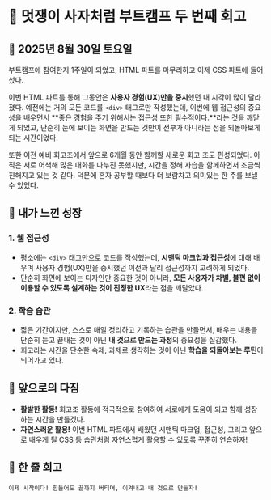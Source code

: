 # 🦁 멋쟁이 사자처럼 부트캠프 두 번째 회고

## 📅 2025년 8월 30일 토요일

부트캠프에 참여한지 1주일이 되었고, HTML 파트를 마무리하고 이제 CSS 파트에 들어섰다.

이번 HTML 파트를 통해 그동안은 **사용자 경험(UX)만을 중시**했던 내 시각이 많이 달라졌다. 예전에는 거의 모든 코드를 `<div>` 태그로만 작성했는데, 이번에 웹 접근성의 중요성을 배우면서 **좋은 경험을 주기 위해서는 접근성 또한 필수적이다.**라는 것을 깨닫게 되었고, 단순히 눈에 보이는 화면을 만드는 것만이 전부가 아니라는 점을 되돌아보게 되는 시간이었다.

또한 이전 예비 회고조에서 앞으로 6개월 동안 함께할 새로운 회고 조도 편성되었다. 아직은 서로 어색해 많은 대화를 나누진 못했지만, 시간을 정해 자습을 함께하면서 조금씩 친해지고 있는 것 같다. 덕분에 혼자 공부할 때보다 더 보람차고 의미있는 한 주를 보낼 수 있었다.

## 🌱 내가 느낀 성장

### 1. 웹 접근성

- 평소에는 `<div>` 태그만으로 코드를 작성했는데, **시맨틱 마크업과 접근성**에 대해 배우며 사용자 경험(UX)만을 중시했던 이전과 달리 접근성까지 고려하게 되었다.
- 단순히 화면에 보이는 디자인만 중요한 것이 아니라, **모든 사용자가 차별, 불편 없이 이용할 수 있도록 설계하는 것이 진정한 UX**라는 점을 깨달았다.

### 2. 학습 습관

- 짧은 기간이지만, 스스로 매일 정리하고 기록하는 습관을 만들면서, 배우는 내용을 단순히 듣고 끝내는 것이 아닌 **내 것으로 만드는 과정**의 중요성을 실감했다.
- 회고라는 시간을 단순한 숙제, 과제로 생각하는 것이 아닌 **학습을 되돌아보는 루틴**이 되어가고 있다.

## 💪 앞으로의 다짐

- **활발한 활동!** 회고조 활동에 적극적으로 참여하여 서로에게 도움이 되고 함께 성장하는 시간을 만들겠다.
- **자연스러운 활용!** 이번 HTML 파트에서 배웠던 시맨틱 마크업, 접근성, 그리고 앞으로 배우게 될 CSS 등 습관처럼 자연스럽게 활용할 수 있도록 꾸준히 연습하자!

## 💬 한 줄 회고

`이제 시작이다! 힘들어도 끝까지 버티며, 이겨내고 내 것으로 만들자!`
